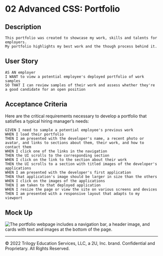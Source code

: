 # 02 Advanced CSS: Portfolio

## Description
```
This portfolio was created to showcase my work, skills and talents for employers. 
My portfolio highlights my best work and the though process behind it. 
```

## User Story

```
AS AN employer
I WANT to view a potential employee's deployed portfolio of work samples
SO THAT I can review samples of their work and assess whether they're a good candidate for an open position
```


## Acceptance Criteria

Here are the critical requirements necessary to develop a portfolio that satisfies a typical hiring manager’s needs:

```
GIVEN I need to sample a potential employee's previous work
WHEN I load their portfolio
THEN I am presented with the developer's name, a recent photo or avatar, and links to sections about them, their work, and how to contact them
WHEN I click one of the links in the navigation
THEN the UI scrolls to the corresponding section
WHEN I click on the link to the section about their work
THEN the UI scrolls to a section with titled images of the developer's applications
WHEN I am presented with the developer's first application
THEN that application's image should be larger in size than the others
WHEN I click on the images of the applications
THEN I am taken to that deployed application
WHEN I resize the page or view the site on various screens and devices
THEN I am presented with a responsive layout that adapts to my viewport
```

## Mock Up

![The portfolio webpage includes a navigation bar, a header image, and cards with text and images at the bottom of the page.](assests/images/Final-Portfolio%20Screenshot.png)


- - -
© 2022 Trilogy Education Services, LLC, a 2U, Inc. brand. Confidential and Proprietary. All Rights Reserved.

